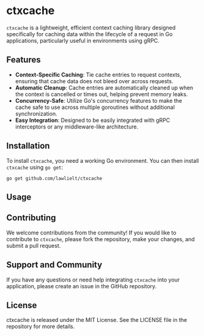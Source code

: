 # ctxcache
`ctxcache` is a lightweight, efficient context caching library designed specifically for caching data within the lifecycle of a request in Go applications, particularly useful in environments using gRPC.

## Features

* **Context-Specific Caching**: Tie cache entries to request contexts, ensuring that cache data does not bleed over across requests.
* **Automatic Cleanup**: Cache entries are automatically cleaned up when the context is cancelled or times out, helping prevent memory leaks.
* **Concurrency-Safe**: Utilize Go's concurrency features to make the cache safe to use across multiple goroutines without additional synchronization.
* **Easy Integration**: Designed to be easily integrated with gRPC interceptors or any middleware-like architecture.

## Installation

To install `ctxcache`, you need a working Go environment. You can then install `ctxcache` using `go get`:
```
go get github.com/lawlielt/ctxcache
```

## Usage


## Contributing

We welcome contributions from the community! If you would like to contribute to `ctxcache`, please fork the repository, make your changes, and submit a pull request.

## Support and Community

If you have any questions or need help integrating `ctxcache` into your application, please create an issue in the GitHub repository.

## License

ctxcache is released under the MIT License. See the LICENSE file in the repository for more details.
